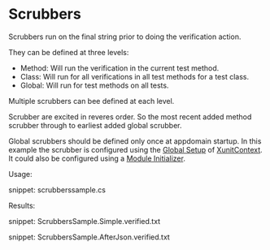 # Scrubbers

Scrubbers run on the final string prior to doing the verification action.

They can be defined at three levels:

 * Method: Will run the verification in the current test method.
 * Class: Will run for all verifications in all test methods for a test class.
 * Global: Will run for test methods on all tests.

Multiple scrubbers can bee defined at each level.

Scrubber are excited in reveres order. So the most recent added method scrubber through to earliest added global scrubber.

Global scrubbers should be defined only once at appdomain startup. In this example the scrubber is configured using the [Global Setup](https://github.com/SimonCropp/XunitContext#global-setup) of [XunitContext](https://github.com/SimonCropp/XunitContext). It could also be configured using a [Module Initializer](https://github.com/Fody/ModuleInit).

Usage:

snippet: scrubberssample.cs

Results:

snippet: ScrubbersSample.Simple.verified.txt

snippet: ScrubbersSample.AfterJson.verified.txt

